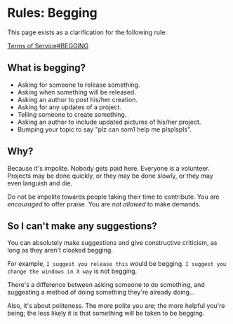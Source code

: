 Rules: Begging
============



This page exists as a clarification for the following rule:

[Terms of Service#BEGGING](/rules/terms-of-service/#begging)


## What is begging?

- Asking for someone to release something.
- Asking when something will be released.
- Asking an author to post his/her creation.
- Asking for any updates of a project.
- Telling someone to create something.
- Asking an author to include updated pictures of his/her project.
- Bumping your topic to say "plz can som1 help me plsplspls".

## Why?
Because it's impolite. Nobody gets paid here. Everyone is a volunteer. Projects may be done quickly, or they may be done slowly, or they may even languish and die. 

Do not be impolite towards people taking their time to contribute. You are *encouraged* to offer praise. You are *not allowed* to make demands.

## So I can't make any suggestions?

You can absolutely make suggestions and give constructive criticism, as long as they aren't cloaked begging.

For example, `I suggest you release this` would be begging. `I suggest you change the windows in X way` is not begging.

There's a difference between asking someone to do something, and suggesting a method of doing something they're already doing...

Also, it's about politeness. The more polite you are; the more helpful you're being; the less likely it is that something will be taken to be begging.